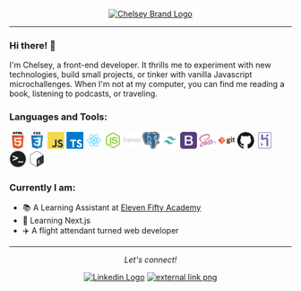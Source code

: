 <p align='center'>
  <a href='https://cltsolutions.github.io/portfolio/#resume'><img src='https://user-images.githubusercontent.com/73909880/112049522-1eff5480-8b26-11eb-89f7-30a41f681286.png' alt='Chelsey Brand Logo'></a>
</p>
<hr>

### Hi there! 👋
<!-- <img src="https://github.com/blackcater/blackcater/raw/master/images/Hi.gif" height="32" /> -->

I'm Chelsey, a front-end developer. It thrills me to experiment with new technologies, build small projects, or tinker with vanilla Javascript microchallenges. When I'm not at my computer, you can find me reading a book, listening to podcasts, or traveling.

### Languages and Tools:
<code><img height="30" alt="HTML5" title="HTML" src="https://raw.githubusercontent.com/github/explore/80688e429a7d4ef2fca1e82350fe8e3517d3494d/topics/html/html.png" /></code>
<code><img height="30" alt="CSS3" title="CSS" src="https://raw.githubusercontent.com/github/explore/80688e429a7d4ef2fca1e82350fe8e3517d3494d/topics/css/css.png" /></code>
<code><img height="30" alt="JavaScript" title="Javascript" src="https://raw.githubusercontent.com/github/explore/80688e429a7d4ef2fca1e82350fe8e3517d3494d/topics/javascript/javascript.png" /></code>
<code><img height="30" alt="Typescript" title="Typescript" src="https://raw.githubusercontent.com/github/explore/80688e429a7d4ef2fca1e82350fe8e3517d3494d/topics/typescript/typescript.png" /></code>
<code><img height="30" alt="React" title="React" src="https://raw.githubusercontent.com/github/explore/80688e429a7d4ef2fca1e82350fe8e3517d3494d/topics/react/react.png" /></code>
<code><img height="30" alt="Node.js" title="Node.js" src="https://raw.githubusercontent.com/devicons/devicon/master/icons/nodejs/nodejs-original.svg" /></code>
<code><img height="30" alt="Express" title="Express" src="https://raw.githubusercontent.com/github/explore/80688e429a7d4ef2fca1e82350fe8e3517d3494d/topics/express/express.png" /></code>
<code><img height="30" alt="PostgreSQL" title="PostgreSQL" src="https://raw.githubusercontent.com/github/explore/80688e429a7d4ef2fca1e82350fe8e3517d3494d/topics/postgresql/postgresql.png" /></code>
<code><img height="30" alt="Tailwind" title="Tailwind" src="https://raw.githubusercontent.com/github/explore/80688e429a7d4ef2fca1e82350fe8e3517d3494d/topics/tailwind/tailwind.png" /></code>
<code><img height="30" alt="Bootstrap" title="Bootstrap" src="https://raw.githubusercontent.com/github/explore/80688e429a7d4ef2fca1e82350fe8e3517d3494d/topics/bootstrap/bootstrap.png" /></code>
<code><img height="30" alt="Sass" title="Sass" src="https://raw.githubusercontent.com/github/explore/80688e429a7d4ef2fca1e82350fe8e3517d3494d/topics/sass/sass.png" /></code>
<code><img height="30" alt="Git" title="Git" src="https://raw.githubusercontent.com/github/explore/80688e429a7d4ef2fca1e82350fe8e3517d3494d/topics/git/git.png" /></code>
<code><img height="30" alt="GitHub" title="Github" src="https://raw.githubusercontent.com/github/explore/78df643247d429f6cc873026c0622819ad797942/topics/github/github.png" /></code>
<code><img height="30" alt="Heroku" title="Heroku" src="https://raw.githubusercontent.com/devicons/devicon/master/icons/heroku/heroku-original.svg" /></code>
<code><img height="30" alt="Terminal" title="Windows Terminal" src="https://raw.githubusercontent.com/github/explore/80688e429a7d4ef2fca1e82350fe8e3517d3494d/topics/terminal/terminal.png" /></code>
<code><img height="30" alt="Bash" title="Bash" src="https://raw.githubusercontent.com/devicons/devicon/master/icons/bash/bash-original.svg" /></code>

### Currently I am:
- 📚 A Learning Assistant at [Eleven Fifty Academy](https://elevenfifty.org/)
- 🌱 Learning Next.js
- ✈️ A flight attendant turned web developer

<!--
**CLTsolutions/CLTsolutions** is a ✨ _special_ ✨ repository because its `README.md` (this file) appears on your GitHub profile.
Here are some ideas to get you started:
- 🔭 I’m currently working on ...
- 🌱 I’m currently learning ...
- 👯 I’m looking to collaborate on ...
- 🤔 I’m looking for help with ...
- 💬 Ask me about ...
- 📫 How to reach me: ...
- ⚡ Fun fact: ...
-->

<hr>
<p align='center'>
  <i>Let's connect!</i>
</p>
<p align='center'>
  <a href='https://www.linkedin.com/in/cltschida/' target='_blank' alt='Linkedin'><img src='https://user-images.githubusercontent.com/73909880/112054818-743e6480-8b2c-11eb-8bda-2aa508ce6e1f.png' alt='Linkedin Logo'></a>
  <a href='https://cltsolutions.github.io/portfolio/#resume" target='_blank' alt='portfolio'><img src='https://user-images.githubusercontent.com/73909880/112055194-e9aa3500-8b2c-11eb-989c-7bc354c3271a.png' alt='external link png'></a>
</p>
